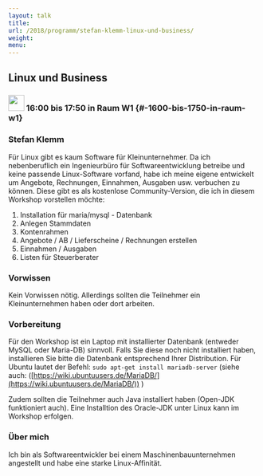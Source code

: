 ```yaml
---
layout: talk
title:
url: /2018/programm/stefan-klemm-linux-und-business/
weight:
menu:
---
```

## Linux und Business

### <img height = "32" src="../../../images/workshop.svg"> 16:00 bis 17:50 in Raum W1 {#-1600-bis-1750-in-raum-w1}

### Stefan Klemm

Für Linux gibt es kaum Software für Kleinunternehmer. Da ich nebenberuflich ein Ingenieurbüro für Softwareentwicklung betreibe und keine passende Linux-Software vorfand, habe ich meine eigene entwickelt um Angebote, Rechnungen, Einnahmen, Ausgaben usw. verbuchen zu können. Diese gibt es als kostenlose Community-Version, die ich in diesem Workshop vorstellen möchte:
1. Installation für maria/mysql - Datenbank
1. Anlegen Stammdaten
1. Kontenrahmen
1. Angebote / AB / Lieferscheine / Rechnungen erstellen
1. Einnahmen / Ausgaben
1. Listen für Steuerberater

### Vorwissen

Kein Vorwissen nötig. Allerdings sollten die Teilnehmer ein Kleinunternehmen haben oder dort arbeiten.

### Vorbereitung

Für den Workshop ist ein Laptop mit installierter Datenbank (entweder MySQL oder Maria-DB) sinnvoll. Falls Sie diese noch nicht installiert haben, installieren Sie bitte die Datenbank entsprechend Ihrer Distribution. Für Ubuntu lautet der Befehl: `sudo apt-get install mariadb-server` (siehe auch: ([https://wiki.ubuntuusers.de/MariaDB/](https://wiki.ubuntuusers.de/MariaDB/)) )

Zudem sollten die Teilnehmer auch Java installiert haben (Open-JDK funktioniert auch). Eine Installtion des Oracle-JDK unter Linux kann im Workshop erfolgen.

### Über mich

Ich bin als Softwareentwickler bei einem Maschinenbauunternehmen angestellt und habe eine starke Linux-Affinität.
